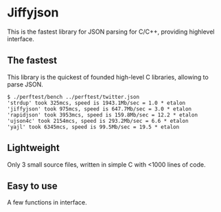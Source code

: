 Jiffyjson
=============

This is the fastest library for JSON parsing for C/C++, providing highlevel interface.

The fastest
-------

This library is the quickest of founded high-level C libraries, allowing to parse JSON.
```
$ ./perftest/bench ../perftest/twitter.json
'strdup' took 325mcs, speed is 1943.1Mb/sec = 1.0 * etalon
'jiffyjson' took 975mcs, speed is 647.7Mb/sec = 3.0 * etalon
'rapidjson' took 3953mcs, speed is 159.8Mb/sec = 12.2 * etalon
'ujson4c' took 2154mcs, speed is 293.2Mb/sec = 6.6 * etalon
'yajl' took 6345mcs, speed is 99.5Mb/sec = 19.5 * etalon
```
Lightweight
-------

Only 3 small source files, written in simple C with <1000 lines of code.

Easy to use
-------

A few functions in interface.
